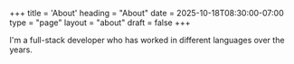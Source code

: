 +++
title = 'About'
heading = "About"
date = 2025-10-18T08:30:00-07:00
type = "page"
layout = "about"
draft = false
+++

I'm a full-stack developer who has worked in different languages over the years.
